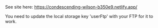 See site here: https://condescending-wilson-b350e9.netlify.app/

You need to update the local storage key 'userFtp' with your FTP for it to work.
